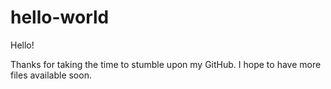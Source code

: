 # hello-world

Hello!

Thanks for taking the time to stumble upon my GitHub. I hope to have more files available soon.


